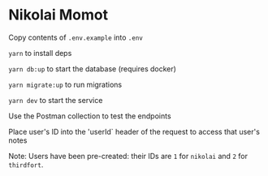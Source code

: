 # Nikolai Momot

Copy contents of `.env.example` into `.env`

`yarn` to install deps

`yarn db:up` to start the database (requires docker)

`yarn migrate:up` to run migrations

`yarn dev` to start the service

Use the Postman collection to test the endpoints

Place user's ID into the 'userId` header of the request to access that user's notes

Note: Users have been pre-created: their IDs are `1` for `nikolai` and `2` for `thirdfort`.
